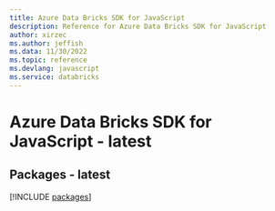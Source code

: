 ```yaml
---
title: Azure Data Bricks SDK for JavaScript
description: Reference for Azure Data Bricks SDK for JavaScript
author: xirzec
ms.author: jeffish
ms.data: 11/30/2022
ms.topic: reference
ms.devlang: javascript
ms.service: databricks
---
```

# Azure Data Bricks SDK for JavaScript - latest
## Packages - latest
[!INCLUDE [packages](data-bricks-index.md)]